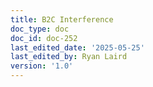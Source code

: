 ```yaml
---
title: B2C Interference
doc_type: doc
doc_id: doc-252
last_edited_date: '2025-05-25'
last_edited_by: Ryan Laird
version: '1.0'
---
```




